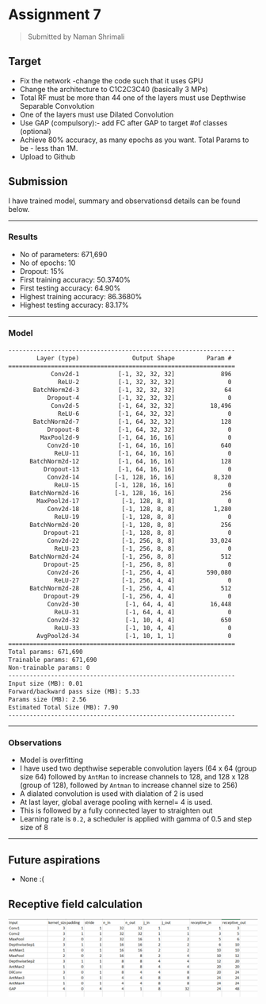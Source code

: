 #  Assignment 7

> Submitted by Naman Shrimali

## Target
* Fix the network -change the code such that it uses GPU
* Change the architecture to C1C2C3C40 (basically 3 MPs)
* Total RF must be more than 44 one of the layers must use Depthwise Separable Convolution
* One of the layers must use Dilated Convolution
* Use GAP (compulsory):- add FC after GAP to target #of classes (optional)
* Achieve 80% accuracy, as many epochs as you want. Total Params to be - less than 1M.
* Upload to Github

## Submission
I have trained model, summary and observationsd details can be found below.

---

### Results
* No of parameters: 671,690
* No of epochs: 10
* Dropout: 15%
* First training accuracy: 50.3740%
* First testing accuracy: 64.90%
* Highest training accuracy: 86.3680%
* Highest testing accuracy: 83.17%

---
### Model


```
----------------------------------------------------------------
        Layer (type)               Output Shape         Param #
================================================================
            Conv2d-1           [-1, 32, 32, 32]             896
              ReLU-2           [-1, 32, 32, 32]               0
       BatchNorm2d-3           [-1, 32, 32, 32]              64
           Dropout-4           [-1, 32, 32, 32]               0
            Conv2d-5           [-1, 64, 32, 32]          18,496
              ReLU-6           [-1, 64, 32, 32]               0
       BatchNorm2d-7           [-1, 64, 32, 32]             128
           Dropout-8           [-1, 64, 32, 32]               0
         MaxPool2d-9           [-1, 64, 16, 16]               0
           Conv2d-10           [-1, 64, 16, 16]             640
             ReLU-11           [-1, 64, 16, 16]               0
      BatchNorm2d-12           [-1, 64, 16, 16]             128
          Dropout-13           [-1, 64, 16, 16]               0
           Conv2d-14          [-1, 128, 16, 16]           8,320
             ReLU-15          [-1, 128, 16, 16]               0
      BatchNorm2d-16          [-1, 128, 16, 16]             256
        MaxPool2d-17            [-1, 128, 8, 8]               0
           Conv2d-18            [-1, 128, 8, 8]           1,280
             ReLU-19            [-1, 128, 8, 8]               0
      BatchNorm2d-20            [-1, 128, 8, 8]             256
          Dropout-21            [-1, 128, 8, 8]               0
           Conv2d-22            [-1, 256, 8, 8]          33,024
             ReLU-23            [-1, 256, 8, 8]               0
      BatchNorm2d-24            [-1, 256, 8, 8]             512
          Dropout-25            [-1, 256, 8, 8]               0
           Conv2d-26            [-1, 256, 4, 4]         590,080
             ReLU-27            [-1, 256, 4, 4]               0
      BatchNorm2d-28            [-1, 256, 4, 4]             512
          Dropout-29            [-1, 256, 4, 4]               0
           Conv2d-30             [-1, 64, 4, 4]          16,448
             ReLU-31             [-1, 64, 4, 4]               0
           Conv2d-32             [-1, 10, 4, 4]             650
             ReLU-33             [-1, 10, 4, 4]               0
        AvgPool2d-34             [-1, 10, 1, 1]               0
================================================================
Total params: 671,690
Trainable params: 671,690
Non-trainable params: 0
----------------------------------------------------------------
Input size (MB): 0.01
Forward/backward pass size (MB): 5.33
Params size (MB): 2.56
Estimated Total Size (MB): 7.90
----------------------------------------------------------------
```
---
### Observations
* Model is overfitting
* I have used two depthwise seperable convolution layers (64 x 64 (group size 64) followed by `AntMan` to increase channels to 128, and 128 x 128 (group of 128), followed by `Antman` to increase channel size to 256)
* A dialated convolution is used with dialation of 2 is used
* At last layer, global average pooling with kernel= 4 is used.
* This is followed by a fully connected layer to straighten out
* Learning rate is `0.2`, a scheduler is applied with gamma of 0.5 and step size of 8
---
## Future aspirations
* None :(
## Receptive field calculation
![RF_Calc](images\receptive_field.png)
